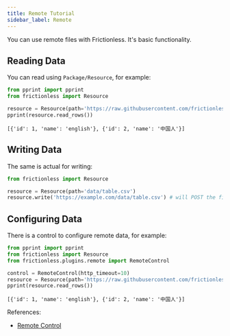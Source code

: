 ```yaml
---
title: Remote Tutorial
sidebar_label: Remote
---
```


You can use remote files with Frictionless. It's basic functionality.

## Reading Data

You can read using `Package/Resource`, for example:

```python goodread title="Python"
from pprint import pprint
from frictionless import Resource

resource = Resource(path='https://raw.githubusercontent.com/frictionlessdata/frictionless-py/master/data/table.csv')
pprint(resource.read_rows())
```
```
[{'id': 1, 'name': 'english'}, {'id': 2, 'name': '中国人'}]
```

## Writing Data

The same is actual for writing:

```python title="Python"
from frictionless import Resource

resource = Resource(path='data/table.csv')
resource.write('https://example.com/data/table.csv') # will POST the file to the server
```

## Configuring Data

There is a control to configure remote data, for example:

```python goodread title="Python"
from pprint import pprint
from frictionless import Resource
from frictionless.plugins.remote import RemoteControl

control = RemoteControl(http_timeout=10)
resource = Resource(path='https://raw.githubusercontent.com/frictionlessdata/frictionless-py/master/data/table.csv', control=control)
pprint(resource.read_rows())
```
```
[{'id': 1, 'name': 'english'}, {'id': 2, 'name': '中国人'}]
```

References:
- [Remote Control](../../references/schemes-reference.md#remote)
